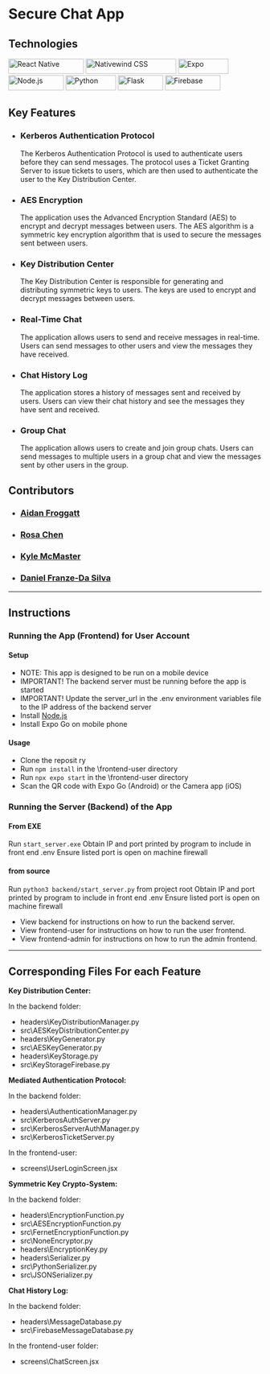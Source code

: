 # Secure Chat App

## Technologies

<img src="https://img.shields.io/badge/-React%20Native-61DAFB?logo=react&logoColor=white&style=flat" alt="React Native" width="150" height="30">
<img src="https://img.shields.io/badge/-Nativewind%20CSS-000000?logo=tailwind-css&logoColor=white&style=flat" alt="Nativewind CSS" width="180" height="30">
<img src="https://img.shields.io/badge/-Expo-000020?logo=expo&logoColor=white&style=flat" alt="Expo" width="100" height="30">
<img src="https://img.shields.io/badge/-Node.js-339933?logo=node.js&logoColor=white&style=flat" alt="Node.js" width="110" height="30">
<img src="https://img.shields.io/badge/-Python-3776AB?logo=python&logoColor=white&style=flat" alt="Python" width="100" height="30">
<img src="https://img.shields.io/badge/-Flask-000000?logo=flask&logoColor=white&style=flat" alt="Flask" width="90" height="30">
<img src="https://img.shields.io/badge/-Firebase-FFCA28?logo=firebase&logoColor=white&style=flat" alt="Firebase" width="110" height="30">

## Key Features

- ### Kerberos Authentication Protocol
  The Kerberos Authentication Protocol is used to authenticate users before they can send messages. The protocol uses a Ticket Granting Server to issue tickets to users, which are then used to authenticate the user to the Key Distribution Center.
- ### AES Encryption
  The application uses the Advanced Encryption Standard (AES) to encrypt and decrypt messages between users. The AES algorithm is a symmetric key encryption algorithm that is used to secure the messages sent between users.
- ### Key Distribution Center
  The Key Distribution Center is responsible for generating and distributing symmetric keys to users. The keys are used to encrypt and decrypt messages between users.
- ### Real-Time Chat
  The application allows users to send and receive messages in real-time. Users can send messages to other users and view the messages they have received.
- ### Chat History Log
  The application stores a history of messages sent and received by users. Users can view their chat history and see the messages they have sent and received.
- ### Group Chat
  The application allows users to create and join group chats. Users can send messages to multiple users in a group chat and view the messages sent by other users in the group.

## Contributors
- ### [Aidan Froggatt](https://github.com/aidanfroggatt)
- ### [Rosa Chen](https://github.com/rosachen3)
- ### [Kyle McMaster](https://github.com/KyleJMcMaster)
- ### [Daniel Franze-Da Silva](https://github.com/DanielFD04)

---

## Instructions
### Running the App (Frontend) for User Account

#### Setup
- NOTE: This app is designed to be run on a mobile device
- IMPORTANT! The backend server must be running before the app is started
- IMPORTANT! Update the server_url in the .env environment variables file to the IP address of the backend server 
- Install [Node.js](https://nodejs.org/en/)
- Install Expo Go on mobile phone

#### Usage
- Clone the reposit ry
- Run `npm install` in the \frontend-user directory
- Run `npx expo start` in the \frontend-user directory
- Scan the QR code with Expo Go (Android) or the Camera app (iOS)

### Running the Server (Backend) of the App

#### From EXE
Run `start_server.exe`
Obtain IP and port printed by program to include in front end .env
Ensure listed port is open on machine firewall

#### from source
Run `python3 backend/start_server.py` from project root
Obtain IP and port printed by program to include in front end .env
Ensure listed port is open on machine firewall

- View backend for instructions on how to run the backend server.
- View frontend-user for instructions on how to run the user frontend.
- View frontend-admin for instructions on how to run the admin frontend.

---

## Corresponding Files For each Feature
**Key Distribution Center:**

In the backend folder:
* headers\KeyDistributionManager.py
* src\AESKeyDistributionCenter.py
* headers\KeyGenerator.py
* src\AESKeyGenerator.py
* headers\KeyStorage.py
* src\KeyStorageFirebase.py

**Mediated Authentication Protocol:**

In the backend folder:
* headers\AuthenticationManager.py
* src\KerberosAuthServer.py
* src\KerberosServerAuthManager.py
* src\KerberosTicketServer.py

In the frontend-user:
* screens\UserLoginScreen.jsx

**Symmetric Key Crypto-System:**

In the backend folder:
* headers\EncryptionFunction.py
* src\AESEncryptionFunction.py
* src\FernetEncryptionFunction.py
* src\NoneEncryptor.py
* headers\EncryptionKey.py
* headers\Serializer.py
* src\PythonSerializer.py
* src\JSONSerializer.py

**Chat History Log:**

In the backend folder:
* headers\MessageDatabase.py
* src\FirebaseMessageDatabase.py

In the frontend-user folder:
* screens\ChatScreen.jsx
